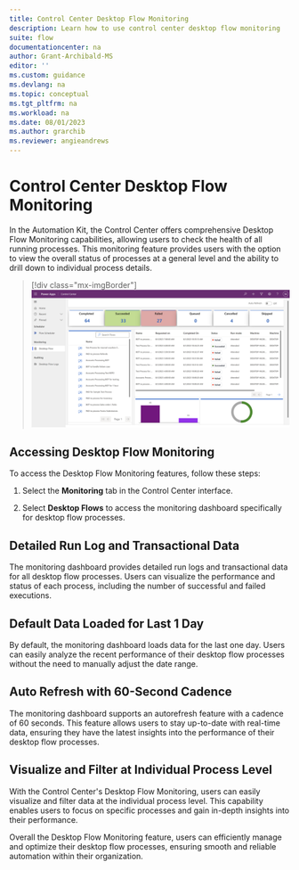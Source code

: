 ```yaml
---
title: Control Center Desktop Flow Monitoring
description: Learn how to use control center desktop flow monitoring
suite: flow
documentationcenter: na
author: Grant-Archibald-MS
editor: ''
ms.custom: guidance
ms.devlang: na
ms.topic: conceptual
ms.tgt_pltfrm: na
ms.workload: na
ms.date: 08/01/2023
ms.author: grarchib
ms.reviewer: angieandrews
---
```


# Control Center Desktop Flow Monitoring

In the Automation Kit, the Control Center offers comprehensive Desktop Flow Monitoring capabilities, allowing users to check the health of all running processes. This monitoring feature provides users with the option to view the overall status of processes at a general level and the ability to drill down to individual process details.

>[!div class="mx-imgBorder"]
> ![Screenshot of Automation Kit - Control Center Desktop Flow Monitoring](./media/control-center-desktop-flow-monitoring.png)

## Accessing Desktop Flow Monitoring

To access the Desktop Flow Monitoring features, follow these steps:

1. Select the **Monitoring** tab in the Control Center interface.

1. Select **Desktop Flows** to access the monitoring dashboard specifically for desktop flow processes.

## Detailed Run Log and Transactional Data

The monitoring dashboard provides detailed run logs and transactional data for all desktop flow processes. Users can visualize the performance and status of each process, including the number of successful and failed executions.

## Default Data Loaded for Last 1 Day

By default, the monitoring dashboard loads data for the last one day. Users can easily analyze the recent performance of their desktop flow processes without the need to manually adjust the date range.

## Auto Refresh with 60-Second Cadence

The monitoring dashboard supports an autorefresh feature with a cadence of 60 seconds. This feature allows users to stay up-to-date with real-time data, ensuring they have the latest insights into the performance of their desktop flow processes.

## Visualize and Filter at Individual Process Level

With the Control Center's Desktop Flow Monitoring, users can easily visualize and filter data at the individual process level. This capability enables users to focus on specific processes and gain in-depth insights into their performance.

Overall the Desktop Flow Monitoring feature, users can efficiently manage and optimize their desktop flow processes, ensuring smooth and reliable automation within their organization.
